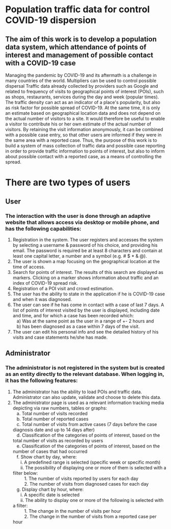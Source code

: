 # Population traffic data for control COVID-19 dispersion

## The aim of this work is to develop a population data system, which attendance of points of interest and management of possible contact with a COVID-19 case
Managing the pandemic by COVID-19 and its aftermath is a challenge in many countries of the world. Multipliers can be used to control possible dispersal
Traffic data already collected by providers such as Google and related to frequency of visits to geographical points of interest (POIs), such as shops, restaurants,
services during the day and week (popular times). The traffic density can act as an indicator of a place's popularity, but also as risk factor for possible spread of COVID-19. 
At the same time, it is only an estimate based on geographical location data and does not depend on the actual number of visitors to a site. It would therefore be useful to enable a visitor to contribute his or her own estimate of the actual number of visitors. By retaining the visit information anonymously, it can be combined with a possible case entry, so that other users are informed if they were in the same area with a reported case. Thus, the purpose of this work is to build a system of mass collection of traffic data and possible case reporting in order to provide traffic information to points of interest, but also to inform about possible contact with a reported case, as a means of controlling the spread.

# There are two types of users
## User
### The interaction with the user is done through an adaptive website that allows access via desktop or mobile phone, and has the following capabilities:
1) Registration in the system. The user registers and accesses the system by selecting a username & password of his choice, and providing his email. The password is
   required be at least 8 characters and contain at least one capital letter, a number and a symbol (e.g. # $ * & @).
2) The user is shown a map focusing on the geographical location at the time of access.
3) Search for points of interest. The results of this search are displayed as markers. Clicking on a marker shows information about traffic and an index of COVID-19 spread risk.
4) Registration of a POI visit and crowd estimation.
5) The user has the ability to state in the application if he is COVID-19 case and when it was diagnosed.
6) The user can see if he has come in contact with a case of last 7 days. A list of points of interest visited by the user is displayed, including date and time,
   and for which a case has been recorded which:  
   &nbsp;&nbsp;&nbsp;a) Was at the same point as the user in a range of +- 2 hours and  
   &nbsp;&nbsp;&nbsp;b) has been diagnosed as a case within 7 days of the visit.
7) The user can edit his personal info and see the detailed history of his visits and case statements he/she has made.

## Administrator
### The administrator is not registered in the system but is created as an entity directly to the relevant database. When logging in, it has the following features:
1) The administrator has the ability to load POIs and traffic data. Administrator can also update, validate and choose to delete this data.
2) The administrator page is used as a relevant information tracking media depicting via raw numbers, tables or graphs:  
   &nbsp;&nbsp;&nbsp;a. Total number of visits recorded  
   &nbsp;&nbsp;&nbsp;b. Total number of reported cases    
   &nbsp;&nbsp;&nbsp;c. Total number of visits from active cases (7 days before the case diagnosis date and up to 14 days after)   
   &nbsp;&nbsp;&nbsp;d. Classification of the categories of points of interest, based on the total number of visits as recorded by users  
   &nbsp;&nbsp;&nbsp;e. Classification of the categories of points of interest, based on the number of cases that had occurred  
   &nbsp;&nbsp;&nbsp;f. Show chart by day, where:  
   &nbsp;&nbsp;&nbsp;&nbsp;&nbsp;&nbsp;i. A predefined range is selected (specific week or specific month)  
   &nbsp;&nbsp;&nbsp;&nbsp;&nbsp;&nbsp;ii. The possibility of displaying one or more of them is selected with a filter below:  
   &nbsp;&nbsp;&nbsp;&nbsp;&nbsp;&nbsp;&nbsp;&nbsp;&nbsp;1. The number of visits reported by users for each day    
   &nbsp;&nbsp;&nbsp;&nbsp;&nbsp;&nbsp;&nbsp;&nbsp;&nbsp;2. The number of visits from diagnosed cases for each day  
   &nbsp;&nbsp;&nbsp;g. Display chart by hour, where:  
   &nbsp;&nbsp;&nbsp;&nbsp;&nbsp;&nbsp;i. A specific date is selected  
   &nbsp;&nbsp;&nbsp;&nbsp;&nbsp;&nbsp;ii. The ability to display one or more of the following is selected with a filter:  
   &nbsp;&nbsp;&nbsp;&nbsp;&nbsp;&nbsp;&nbsp;&nbsp;&nbsp;1. The change in the number of visits per hour    
   &nbsp;&nbsp;&nbsp;&nbsp;&nbsp;&nbsp;&nbsp;&nbsp;&nbsp;2. The change in the number of visits from a reported case per hour  
